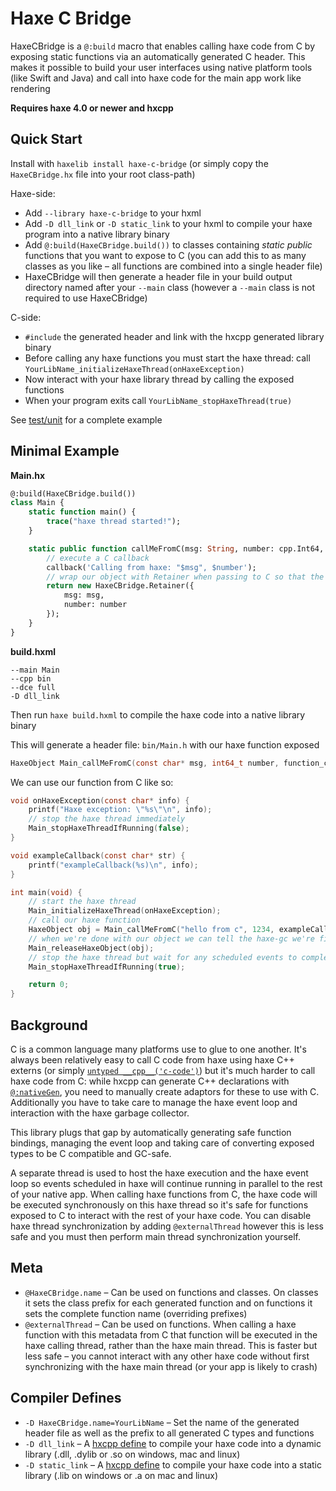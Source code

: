 # Haxe C Bridge

HaxeCBridge is a `@:build` macro that enables calling haxe code from C by exposing static functions via an automatically generated C header. This makes it possible to build your user interfaces using native platform tools (like Swift and Java) and call into haxe code for the main app work like rendering

**Requires haxe 4.0 or newer and hxcpp**

## Quick Start

Install with `haxelib install haxe-c-bridge` (or simply copy the `HaxeCBridge.hx` file into your root class-path)

Haxe-side:
- Add `--library haxe-c-bridge` to your hxml
- Add `-D dll_link` or `-D static_link` to your hxml to compile your haxe program into a native library binary
- Add `@:build(HaxeCBridge.build())` to classes containing *static* *public* functions that you want to expose to C (you can add this to as many classes as you like – all functions are combined into a single header file)
- HaxeCBridge will then generate a header file in your build output directory named after your `--main` class (however a `--main` class is not required to use HaxeCBridge)

C-side:
- `#include` the generated header and link with the hxcpp generated library binary
- Before calling any haxe functions you must start the haxe thread: call `YourLibName_initializeHaxeThread(onHaxeException)`
- Now interact with your haxe library thread by calling the exposed functions
- When your program exits call `YourLibName_stopHaxeThread(true)`

See [test/unit](test/unit) for a complete example

## Minimal Example

**Main.hx**
```haxe
@:build(HaxeCBridge.build())
class Main {
	static function main() {
		trace("haxe thread started!");
	}

	static public function callMeFromC(msg: String, number: cpp.Int64, callback: cpp.Callable<cpp.ConstCharStar->Void>) {
		// execute a C callback
		callback('Calling from haxe: "$msg", $number');
		// wrap our object with Retainer when passing to C so that the haxe GC doesn't collect it until we tell haxe we're done with it
		return new HaxeCBridge.Retainer({
			msg: msg,
			number: number
		});
	}
}
```

**build.hxml**
```hxml
--main Main
--cpp bin
--dce full
-D dll_link
```

Then run `haxe build.hxml` to compile the haxe code into a native library binary

This will generate a header file: `bin/Main.h` with our haxe function exposed
```C
HaxeObject Main_callMeFromC(const char* msg, int64_t number, function_cpp_ConstCharStar_Void callback);
```

We can use our function from C like so:
```C
void onHaxeException(const char* info) {
	printf("Haxe exception: \"%s\"\n", info);
	// stop the haxe thread immediately
	Main_stopHaxeThreadIfRunning(false);
}

void exampleCallback(const char* str) {
	printf("exampleCallback(%s)\n", info);
}

int main(void) {
	// start the haxe thread
	Main_initializeHaxeThread(onHaxeException);
	// call our haxe function
	HaxeObject obj = Main_callMeFromC("hello from c", 1234, exampleCallback);
	// when we're done with our object we can tell the haxe-gc we're finished
	Main_releaseHaxeObject(obj);
	// stop the haxe thread but wait for any scheduled events to complete
	Main_stopHaxeThreadIfRunning(true);

	return 0;
}
```

## Background

C is a common language many platforms use to glue to one another. It's always been relatively easy to call C code from haxe using haxe C++ externs (or simply [`untyped __cpp__('c-code')`](https://haxe.org/manual/target-syntax.html)) but it's much harder to call haxe code from C: while hxcpp can generate C++ declarations with [`@:nativeGen`](https://github.com/HaxeFoundation/hxcpp/blob/master/test/extern-lib/api/HaxeApi.hx), you need to manually create adaptors for these to use with C. Additionally you have to take care to manage the haxe event loop and interaction with the haxe garbage collector. 

This library plugs that gap by automatically generating safe function bindings, managing the event loop and taking care of converting exposed types to be C compatible and GC-safe.

A separate thread is used to host the haxe execution and the haxe event loop so events scheduled in haxe will continue running in parallel to the rest of your native app. When calling haxe functions from C, the haxe code will be executed synchronously on this haxe thread so it's safe for functions exposed to C to interact with the rest of your haxe code. You can disable haxe thread synchronization by adding `@externalThread` however this is less safe and you must then perform main thread synchronization yourself.

## Meta
- `@HaxeCBridge.name` – Can be used on functions and classes. On classes it sets the class prefix for each generated function and on functions it sets the complete function name (overriding prefixes)
- `@externalThread` – Can be used on functions. When calling a haxe function with this metadata from C that function will be executed in the haxe calling thread, rather than the haxe main thread. This is faster but less safe – you cannot interact with any other haxe code without first synchronizing with the haxe main thread (or your app is likely to crash)

## Compiler Defines
- `-D HaxeCBridge.name=YourLibName` – Set the name of the generated header file as well as the prefix to all generated C types and functions
- `-D dll_link` – A [hxcpp define](https://haxe.org/manual/target-cpp-defines.html) to compile your haxe code into a dynamic library (.dll, .dylib or .so on windows, mac and linux)
- `-D static_link` – A [hxcpp define](https://haxe.org/manual/target-cpp-defines.html) to compile your haxe code into a static library (.lib on windows or .a on mac and linux)

